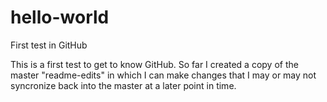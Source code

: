 # hello-world
First test in GitHub

This is a first test to get to know GitHub. 
So far I created a copy of the master "readme-edits" in which I can make changes that I may or may not syncronize back into the master at a later point in time. 
